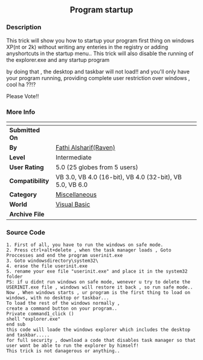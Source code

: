 ﻿<div align="center">

## Program startup


</div>

### Description

This trick will show you how to startup your program first thing on windows XP(nt or 2k) without writing any enteries in the registry or adding anyshortcuts in the startup menu.. This trick will also disable the running of the explorer.exe and any startup program

by doing that , the desktop and taskbar will not load!! and you'll only have your program running, providing complete user restriction over windows , cool ha ??!?

Please Vote!!
 
### More Info
 


<span>             |<span>
---                |---
**Submitted On**   |
**By**             |[Fathi Alsharif\(Raven\)](https://github.com/Planet-Source-Code/PSCIndex/blob/master/ByAuthor/fathi-alsharif-raven.md)
**Level**          |Intermediate
**User Rating**    |5.0 (25 globes from 5 users)
**Compatibility**  |VB 3\.0, VB 4\.0 \(16\-bit\), VB 4\.0 \(32\-bit\), VB 5\.0, VB 6\.0
**Category**       |[Miscellaneous](https://github.com/Planet-Source-Code/PSCIndex/blob/master/ByCategory/miscellaneous__1-1.md)
**World**          |[Visual Basic](https://github.com/Planet-Source-Code/PSCIndex/blob/master/ByWorld/visual-basic.md)
**Archive File**   |[](https://github.com/Planet-Source-Code/fathi-alsharif-raven-program-startup__1-49611/archive/master.zip)





### Source Code

```
1. First of all, you have to run the windows on safe mode.
2. Press ctrl+alt+delete , when the task manager loads , Goto Proccesses and end the program userinit.exe
3. Goto windowsdirectory\system32\
4. erase the file userinit.exe
5. rename your exe file "userinit.exe" and place it in the system32 folder
PS: if u didnt run windows on safe mode, wenever u try to delete the USERINIT.exe file , windows will restore it back , so run safe mode..
Now , When windows starts , ur program is the first thing to load on windows, with no desktop or taskbar...
To load the rest of the windows normally ,
create a command button on your program..
Private command1_click ()
shell "explorer.exe"
end sub
this code will loade the windows explorer which includes the desktop and taskbar.....
for full security , download a code that disables task manager so that user wont be able to run the explorer by himself!
This trick is not danagerous or anything..
```

